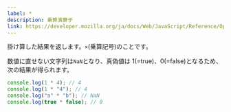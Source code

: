 ```yaml
---
label: *
description: 乗算演算子
link: https://developer.mozilla.org/ja/docs/Web/JavaScript/Reference/Operators/Multiplication
---
```


掛け算した結果を返します。`×`(乗算記号)のことです。

数値に直せない文字列は`NaN`となり、真偽値は 1(=true)、0(=false)となるため、次の結果が得られます。

```typescript
console.log(1 * 4); // 4
console.log(1 * "4"); // 4
console.log("a" * "b"); // NaN
console.log(true * false); // 0
```
